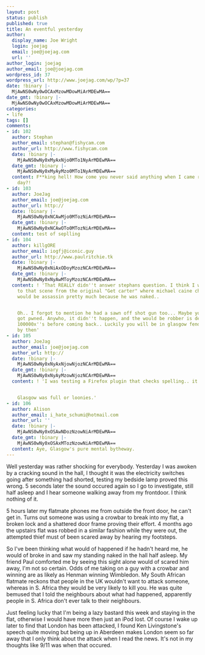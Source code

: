 ```yaml
---
layout: post
status: publish
published: true
title: An eventful yesterday
author:
  display_name: Joe Wright
  login: joejag
  email: joe@joejag.com
  url: ''
author_login: joejag
author_email: joe@joejag.com
wordpress_id: 37
wordpress_url: http://www.joejag.com/wp/?p=37
date: !binary |-
  MjAwNS0wNy0wOCAxMzowMDowMiArMDEwMA==
date_gmt: !binary |-
  MjAwNS0wNy0wOCAxMzowMDowMiArMDEwMA==
categories:
- life
tags: []
comments:
- id: 102
  author: Stephan
  author_email: stephan@fishycam.com
  author_url: http://www.fishycam.com
  date: !binary |-
    MjAwNS0wNy0xMyAxNjo0MTo1NyArMDEwMA==
  date_gmt: !binary |-
    MjAwNS0wNy0xMyAyMzo0MTo1NyArMDEwMA==
  content: F**king hell! How come you never said anything when I came round the other
    day?!
- id: 103
  author: JoeJag
  author_email: joe@joejag.com
  author_url: http://
  date: !binary |-
    MjAwNS0wNy0xNCAwMjo0MTozNiArMDEwMA==
  date_gmt: !binary |-
    MjAwNS0wNy0xNCAwOTo0MTozNiArMDEwMA==
  content: test of seplling
- id: 104
  author: killgORE
  author_email: iogfj@iconic.guy
  author_url: http://www.paulritchie.tk
  date: !binary |-
    MjAwNS0wNy0xNiAxODoyMzozNCArMDEwMA==
  date_gmt: !binary |-
    MjAwNS0wNy0xNyAwMToyMzozNCArMDEwMA==
  content: ! 'That REALLY didn''t answer stephans question. I think I was referring
    to that scene from the original "Get carter" where michael caine chases off a
    would be assassin pretty much because he was naked..


    Oh.. I forgot to mention he had a sawn off shot gun too... Maybe you would have
    got pwned. Anywho, it didn''t happen, and the would be robber is definately thinking
    100000x''s before coming back.. Luckily you will be in glasgow fending off neds
    by then'
- id: 105
  author: JoeJag
  author_email: joe@joejag.com
  author_url: http://
  date: !binary |-
    MjAwNS0wNy0xNyAxNjowNjozNCArMDEwMA==
  date_gmt: !binary |-
    MjAwNS0wNy0xNyAyMzowNjozNCArMDEwMA==
  content: ! 'I was testing a Firefox plugin that checks spelling.. it doesn''t work.


    Glasgow was full or loonies.'
- id: 106
  author: Alison
  author_email: i_hate_schumi@hotmail.com
  author_url: ''
  date: !binary |-
    MjAwNS0wNy0xOSAwNDozNzowNiArMDEwMA==
  date_gmt: !binary |-
    MjAwNS0wNy0xOSAxMTozNzowNiArMDEwMA==
  content: Aye, Glasgow's pure mental bytheway.
---
```

<p>Well yesterday was rather shocking for everybody.  Yesterday I was awoken by a cracking sound in the hall, I thought it was the electricity switches going after something had shorted, testing my bedside lamp proved this wrong.  5 seconds later the sound occured again so I go to investigate, still half asleep and I hear someone walking away from my frontdoor.  I think nothing of it.</p>
<p>5 hours later my flatmate phones me from outside the front door, he can't get in.  Turns out someone was using a crowbar to break into my flat, a broken lock and a shattered door frame proving their effort.  4 months ago the upstairs flat was robbed in a similar fashion while they were out, the attempted thief must of been scared away by hearing my footsteps.</p>
<p>So I've been thinking what would of happened if he hadn't heard me, he would of broke in and saw my standing naked in the hall half asleep.  My friend Paul comforted me by seeing this sight alone would of scared him away, I'm not so certain.  Odds of me taking on a guy with a crowbar and winning are as likely as Henman winning Wimbledon.  My South African flatmate reckons that people in the UK wouldn't want to attack someone, whereas in S. Africa they would be very likely to kill you.  He was quite bemused that I told the neighbours about what had happened, apparently people in S. Africa don't ever talk to their neighbours.</p>
<p>Just feeling lucky that I'm being a lazy bastard this week and staying in the flat, otherwise I would have more then just an iPod lost.  Of course I wake up later to find that London has been attacked, I found Ken Livingstone's speech quite moving but being up in Aberdeen makes London seem so far away that I only think about the attack when I read the news.  It's not in my thoughts like 9/11 was when that occured.</p>
